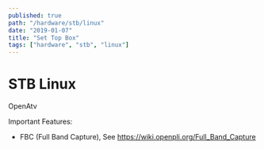 ```yaml
---
published: true
path: "/hardware/stb/linux"
date: "2019-01-07"
title: "Set Top Box"
tags: ["hardware", "stb", "linux"]
---
```


# STB Linux

OpenAtv

Important Features:

* FBC (Full Band Capture), See https://wiki.openpli.org/Full_Band_Capture

